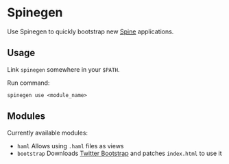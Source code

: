 # Spinegen

Use Spinegen to quickly bootstrap new [Spine](http://spinejs.com/) applications.

## Usage

Link `spinegen` somewhere in your `$PATH`. 

Run command:

`spinegen use <module_name>`

## Modules

Currently available modules:

- `haml` Allows using `.haml` files as views
- `bootstrap` Downloads [Twitter Bootstrap](http://twitter.github.com/bootstrap/) and patches `index.html` to use it
